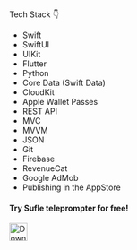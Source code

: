 Tech Stack 👇
- Swift
- SwiftUI
- UIKit
- Flutter
- Python
- Core Data (Swift Data)
- CloudKit
- Apple Wallet Passes
- REST API
- MVC
- MVVM
- JSON
- Git
- Firebase
- RevenueCat
- Google AdMob
- Publishing in the AppStore

#### Try Sufle teleprompter for free!

<a href="https://apps.apple.com/app/teleprompter-sufle/id1661179941" title="Sufle – Teleprompter App">
  <img align="left" alt="Download on the AppStore" height="32" src="https://github.com/obrienser/obrienser/assets/50111192/fd8d4800-435b-4ed8-94b2-91b413f20a90">
</a>
